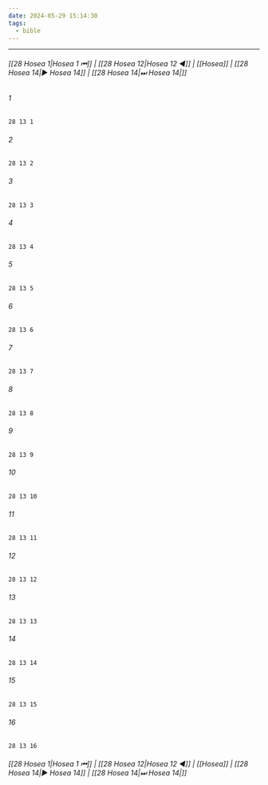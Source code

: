 ```yaml
---
date: 2024-05-29 15:14:30
tags:
  - bible
---
```

___

###### [[28 Hosea 1|Hosea 1 ⏮]] | [[28 Hosea 12|Hosea 12 ◀]] | [[Hosea]] | [[28 Hosea 14|▶ Hosea 14]] | [[28 Hosea 14|⏭ Hosea 14|]]

###### 1
``` verse
28 13 1 
```
###### 2
``` verse
28 13 2 
```
###### 3
``` verse
28 13 3 
```
###### 4
``` verse
28 13 4 
```
###### 5
``` verse
28 13 5 
```
###### 6
``` verse
28 13 6 
```
###### 7
``` verse
28 13 7 
```
###### 8
``` verse
28 13 8 
```
###### 9
``` verse
28 13 9 
```
###### 10
``` verse
28 13 10 
```
###### 11
``` verse
28 13 11 
```
###### 12
``` verse
28 13 12 
```
###### 13
``` verse
28 13 13 
```
###### 14
``` verse
28 13 14 
```
###### 15
``` verse
28 13 15 
```
###### 16
``` verse
28 13 16 
```

###### [[28 Hosea 1|Hosea 1 ⏮]] | [[28 Hosea 12|Hosea 12 ◀]] | [[Hosea]] | [[28 Hosea 14|▶ Hosea 14]] | [[28 Hosea 14|⏭ Hosea 14|]]

